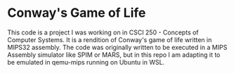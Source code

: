 # Conway's Game of Life

This code is a project I was working on in CSCI 250 - Concepts of Computer Systems. It is a rendition of Conway's game of life written in MIPS32 assembly. The code was originally written to be executed in a MIPS Assembly simulator like SPIM or MARS, but in this repo I am adapting it to be emulated in qemu-mips running on Ubuntu in WSL.
